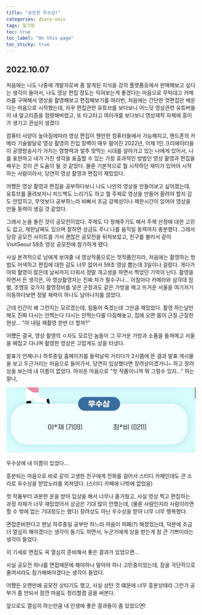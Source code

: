 ```yaml
---
title: "공모전 우수상!"
categories: diary-univ
tags: 일기장
toc: true
toc_label: "On this page"
toc_sticky: true
---
```

## 2022.10.07

처음에는 나도 나중에 개발자로써 좀 알게된 지식을 강의 플랫폼등에서 판매해보고 싶다는 생각이 들어서, 나도 영상 편집 정도는 익혀보는게 좋겠다는 마음으로 무턱대고 카메라를 구매해서 영상을 촬영해보고 편집해보기를 여러번,  처음에는 간단한 컷편집만 배운다는 마음으로 시작했는데, 자꾸 편집관련 유튜브를 보다보니 어느덧 영상관련 유튜버들이 내 알고리즘을 점령해버렸고, 또 타고타고 여러개를 보다보니 영상제작 자체에 흥미가 생기고 관심이 생겼다. 

컴퓨터 사양이 높아짐에따라 영상 편집이 웬만한 컴퓨터들에서 가능해지고, 핸드폰의 카메라 기술발달로 영상 촬영의 진입 장벽이 매우 떨어진 2022년, 이제 1인 크리에이터들이 공영방송사가 가지는 영향력과 얼추 맞먹는 시대를 살아가고 있는 나에게 있어서, 나를 표현하고 내가 가진 생각을 표출할 수 있는 가장 효과적인 방법인 영상 촳영과 편집을 배우는 것이 큰 도움이 될 것 같았다. 물론 기본적으로 뭘 시작하던 재미가 있어야 시작하는 사람이라서, 당연히 영상 촬영과 편집이 재밌었다.

어쨌든 영상 촬영과 편집을 공부하다보니 나도 나만의 영상을 만들어보고 싶어졌는데, 유튜브를 올려보자니 피드백도 느리기도 하고 뭘 주제로 영상을 만들어 올려야 할지 감도 안잡히고, 무엇보다 공부하느라 바빠서 조금 강제성이나 제한시간이 있어야 영상을 만들 동력이 생길 것 같았다.

그래서 눈을 돌린 것이 공모전이었다. 주제도 다 정해주기도 해서 주제 선정에 대한 고민도 없고, 제한날짜도 있으며 잘하면 상금도 주니 나를 움직일 동력까지 충분했다. 그래서 당장 공모전 사이트를 가서 괜찮은 공모전을 뒤져보았고, 친구를 불러서 같이 VisitSeoul 59초 영상 공모전에 참가하게 됐다.

사실 본격적으로 남에게 보여줄 내 영상작품으로는 첫작품인지라, 처음에는 촬영하는 방법도 어색하고 편집에 대한 감도 너무 없어서 59초 영상 뽑는데 3일이나 걸렸다. 게다가 야외 촬영이 많은데 날씨까지 더워서 정말 개고생을 하면서 찍었던 기억이 난다. 촬영을 하면서 든 생각은, 아 영상촬영자는 진짜 차가 필수구나... 아침마다 카메라와 삼각대 짐벌, 조명등 갖가지 촬영장비를 넣은 군장과도 같은 가방을 메고 뜨거운 서울을 여기저기 이동하다보면 정말 체력이 하나도 남아나지를 않았다. 

근데 인간이 왜 그런지는 모르겠는데, 힘들어 죽겠는데 그만큼 재밌었다. 
촬영 하는날만 해도 진짜 다시는 안찍는다 다시는 안찍는다를 다짐해놓고, 집에 오면 몸이 근질 근질한 현상... "아 내일 재촬영 한번 더 할까?"

어쩄든 결국, 영상 촬영의 ㅇ자도 모르던 놈들이 그 무거운 가방과 소품을 들쳐메고 서울을 헤집고 다니며 촬영한 영상은 고맙게도 상을 타냈다.

발표가 언제나나 하루종일 홈페이지를 들락날락 거리다가 2시쯤에 뜬 결과 발표 게시물을 보고 두근거리는 마음으로 들어가서, 당연히 입상했다면 장려상이겠거니~ 하고 장려상을 보는데 내 이름이 없었다. 아쉬운 마음으로 "첫 작품이니까 뭐 그럴수 있지..." 하는 찰나,

![image1](/assets/images/life/2022-10-07-공모우수상!/image1.PNG)

우수상에 내 이름이 있었다... 

흥분되는 마음으로 바로 같이 고생한 친구에게 전화를 걸어서 스터디 카페인데도 큰 소리로 우수상을 받았노라를 외쳐댔다. (스터디 카페에 나밖에 없었음)

첫 작품부터 과분한 운을 받아 입상을 해서 너무나 즐거웠고, 사실 영상 찍고 편집하는 과정 자체가 너무 재밌었어서 상금은 기대 많이 안했는데, (물론 사람인지라 사람이라면 할 수 밖에 없는 기대정도는 했다) 장려상도 아닌 우수상을 받아 너무 너무 행복했다. 

면접준비한다고 맨날 하루종일 공부만 하느라 마음이 피폐(?) 해졌었는데, 덕분에 조금 더 열심히 해야겠다는 생각이 들기도 하면서, 누군가에게 상을 받는게 참 큰 기쁘이라는 생각이 들었다. 

이 기세로 면접도 꼭 열심히 준비해서 좋은 결과가 있었으면...

사실 공모전 하나를 면접때문에 해야하나 말아야 하나 고민중이었는데, 잠을 극단적으로 줄여서라도 참가해봐야겠다는 생각이 들었다.

어쨌든 오랜만에 공모전 상타기도 했고, 사실 상탄 것 떄문에 너무 흥분상태라 그런가 공부가 좀 안되서 잠깐 마음도 정리할겸 글을 써본다.

앞으로도 열심히 하는만큼 내 인생에 좋은 결과들이 좀 있었으면!






